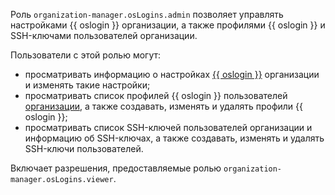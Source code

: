 Роль `organization-manager.osLogins.admin` позволяет управлять настройками {{ oslogin }} организации, а также профилями {{ oslogin }} и SSH-ключами пользователей организации.

Пользователи с этой ролью могут:
* просматривать информацию о настройках [{{ oslogin }}](../../../organization/concepts/os-login.md) организации и изменять такие настройки;
* просматривать список профилей {{ oslogin }} пользователей [организации](../../../organization/concepts/organization.md), а также создавать, изменять и удалять профили {{ oslogin }};
* просматривать список SSH-ключей пользователей организации и информацию об SSH-ключах, а также создавать, изменять и удалять SSH-ключи пользователей.

Включает разрешения, предоставляемые ролью `organization-manager.osLogins.viewer`.